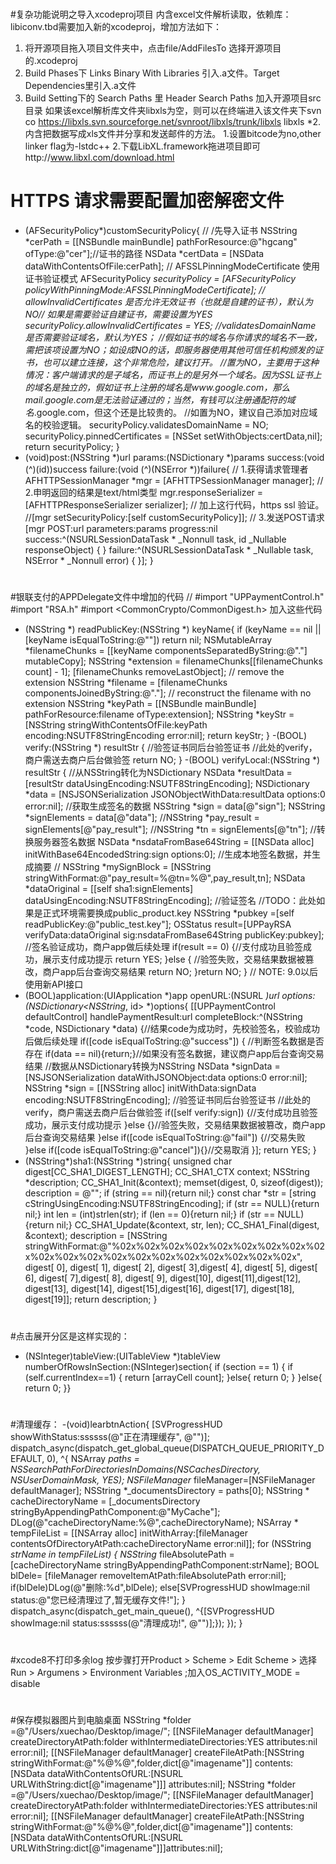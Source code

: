 #
#复杂功能说明之导入xcodeproj项目
内含excel文件解析读取，依赖库：libiconv.tbd需要加入新的xcodeproj，增加方法如下：
1. 将开源项目拖入项目文件夹中，点击file/AddFilesTo  选择开源项目的.xcodeproj
2. Build Phases下 Links Binary With Libraries 引入.a文件。Target Dependencies里引入.a文件
3. Build Setting下的 Search Paths 里 Header Search Paths 加入开源项目src目录
如果该excel解析库文件夹libxls为空，则可以在终端进入该文件夹下svn co https://libxls.svn.sourceforge.net/svnroot/libxls/trunk/libxls libxls
*2.内含把数据写成xls文件并分享和发送邮件的方法。
1.设置bitcode为no,other linker flag为-lstdc++
2.下载LibXL.framework拖进项目即可http://www.libxl.com/download.html
# HTTPS 请求需要配置加密解密文件
+ (AFSecurityPolicy*)customSecurityPolicy{
// /先导入证书
NSString *cerPath = [[NSBundle mainBundle] pathForResource:@"hgcang" ofType:@"cer"];//证书的路径
NSData *certData = [NSData dataWithContentsOfFile:cerPath];
// AFSSLPinningModeCertificate 使用证书验证模式
AFSecurityPolicy *securityPolicy = [AFSecurityPolicy policyWithPinningMode:AFSSLPinningModeCertificate];
// allowInvalidCertificates 是否允许无效证书（也就是自建的证书），默认为NO// 如果是需要验证自建证书，需要设置为YES
securityPolicy.allowInvalidCertificates = YES;
//validatesDomainName 是否需要验证域名，默认为YES；
//假如证书的域名与你请求的域名不一致，需把该项设置为NO；如设成NO的话，即服务器使用其他可信任机构颁发的证书，也可以建立连接，这个非常危险，建议打开。
//置为NO，主要用于这种情况：客户端请求的是子域名，而证书上的是另外一个域名。因为SSL证书上的域名是独立的，假如证书上注册的域名是www.google.com，那么mail.google.com是无法验证通过的；当然，有钱可以注册通配符的域名*.google.com，但这个还是比较贵的。
//如置为NO，建议自己添加对应域名的校验逻辑。
securityPolicy.validatesDomainName = NO;
securityPolicy.pinnedCertificates = [NSSet setWithObjects:certData,nil];
return securityPolicy;
}
+ (void)post:(NSString *)url params:(NSDictionary *)params success:(void (^)(id))success failure:(void (^)(NSError *))failure{
// 1.获得请求管理者
AFHTTPSessionManager *mgr = [AFHTTPSessionManager manager];
// 2.申明返回的结果是text/html类型
mgr.responseSerializer = [AFHTTPResponseSerializer serializer];
// 加上这行代码，https ssl 验证。
//[mgr setSecurityPolicy:[self customSecurityPolicy]];
// 3.发送POST请求
[mgr POST:url parameters:params progress:nil success:^(NSURLSessionDataTask * _Nonnull task, id  _Nullable responseObject) {
} failure:^(NSURLSessionDataTask * _Nullable task, NSError * _Nonnull error) {
}];
}
#
#银联支付的APPDelegate文件中增加的代码
//
#import "UPPaymentControl.h"  
#import "RSA.h" 
#import <CommonCrypto/CommonDigest.h>
加入这些代码
- (NSString *) readPublicKey:(NSString *) keyName{
if (keyName == nil || [keyName isEqualToString:@""]) return nil;
NSMutableArray *filenameChunks = [[keyName componentsSeparatedByString:@"."] mutableCopy];
NSString *extension = filenameChunks[[filenameChunks count] - 1];
[filenameChunks removeLastObject]; // remove the extension
NSString *filename = [filenameChunks componentsJoinedByString:@"."]; // reconstruct the filename with no extension
NSString *keyPath = [[NSBundle mainBundle] pathForResource:filename ofType:extension];
NSString *keyStr = [NSString stringWithContentsOfFile:keyPath encoding:NSUTF8StringEncoding error:nil];
return keyStr;
}
-(BOOL) verify:(NSString *) resultStr {
//验签证书同后台验签证书 //此处的verify，商户需送去商户后台做验签
return NO;
}
-(BOOL) verifyLocal:(NSString *) resultStr {
//从NSString转化为NSDictionary
NSData *resultData = [resultStr dataUsingEncoding:NSUTF8StringEncoding];
NSDictionary *data = [NSJSONSerialization JSONObjectWithData:resultData options:0 error:nil];
//获取生成签名的数据
NSString *sign = data[@"sign"];
NSString *signElements = data[@"data"];
//NSString *pay_result = signElements[@"pay_result"];
//NSString *tn = signElements[@"tn"];
//转换服务器签名数据
NSData *nsdataFromBase64String = [[NSData alloc] initWithBase64EncodedString:sign options:0];
//生成本地签名数据，并生成摘要
// NSString *mySignBlock = [NSString stringWithFormat:@"pay_result=%@tn=%@",pay_result,tn];
NSData *dataOriginal = [[self sha1:signElements] dataUsingEncoding:NSUTF8StringEncoding];
//验证签名
//TODO：此处如果是正式环境需要换成public_product.key
NSString *pubkey =[self readPublicKey:@"public_test.key"];
OSStatus result=[UPPayRSA verifyData:dataOriginal sig:nsdataFromBase64String publicKey:pubkey];
//签名验证成功，商户app做后续处理
if(result == 0) {//支付成功且验签成功，展示支付成功提示
return YES;
}else { //验签失败，交易结果数据被篡改，商户app后台查询交易结果
return NO;
}return NO;
}
// NOTE: 9.0以后使用新API接口
- (BOOL)application:(UIApplication *)app openURL:(NSURL *)url options:(NSDictionary<NSString*, id> *)options{
[[UPPaymentControl defaultControl] handlePaymentResult:url completeBlock:^(NSString *code, NSDictionary *data) {//结果code为成功时，先校验签名，校验成功后做后续处理
if([code isEqualToString:@"success"]) { //判断签名数据是否存在
if(data == nil){return;}//如果没有签名数据，建议商户app后台查询交易结果
//数据从NSDictionary转换为NSString
NSData *signData = [NSJSONSerialization dataWithJSONObject:data options:0 error:nil];
NSString *sign = [[NSString alloc] initWithData:signData encoding:NSUTF8StringEncoding];
//验签证书同后台验签证书
//此处的verify，商户需送去商户后台做验签
if([self verify:sign]) {//支付成功且验签成功，展示支付成功提示
}else {}//验签失败，交易结果数据被篡改，商户app后台查询交易结果
}else if([code isEqualToString:@"fail"]) {//交易失败
}else if([code isEqualToString:@"cancel"]){}//交易取消
}];
return YES;
}
- (NSString*)sha1:(NSString *)string{
unsigned char digest[CC_SHA1_DIGEST_LENGTH]; CC_SHA1_CTX context; NSString *description; CC_SHA1_Init(&context); memset(digest, 0, sizeof(digest)); description = @"";
if (string == nil){return nil;}
const char *str = [string cStringUsingEncoding:NSUTF8StringEncoding];
if (str == NULL){return nil;}
int len = (int)strlen(str);
if (len == 0){return nil;}
if (str == NULL){return nil;}
CC_SHA1_Update(&context, str, len); CC_SHA1_Final(digest, &context);
description = [NSString stringWithFormat:@"%02x%02x%02x%02x%02x%02x%02x%02x%02x%02x%02x%02x%02x%02x%02x%02x%02x%02x%02x%02x",
digest[ 0], digest[ 1], digest[ 2], digest[ 3],digest[ 4], digest[ 5], digest[ 6], digest[ 7],digest[ 8], digest[ 9],
digest[10], digest[11],digest[12], digest[13], digest[14], digest[15],digest[16], digest[17], digest[18], digest[19]];
return description;
}
#
#点击展开分区是这样实现的：
- (NSInteger)tableView:(UITableView *)tableView numberOfRowsInSection:(NSInteger)section{
if (section == 1) {
    if (self.currentIndex==1) {
        return [arrayCell count];
    }else{
        return 0;
    }
}else{
    return 0;
}}
#
#清理缓存：
-(void)learbtnAction{
[SVProgressHUD showWithStatus:ssssss(@"正在清理缓存", @"")];
dispatch_async(dispatch_get_global_queue(DISPATCH_QUEUE_PRIORITY_DEFAULT, 0), ^{
NSArray *paths = NSSearchPathForDirectoriesInDomains(NSCachesDirectory, NSUserDomainMask, YES);
NSFileManager* fileManager=[NSFileManager defaultManager];
NSString *_documentsDirectory = paths[0];
NSString * cacheDirectoryName = [_documentsDirectory stringByAppendingPathComponent:@"MyCache"];
DLog(@"cacheDirectoryName:%@",cacheDirectoryName);
NSArray * tempFileList = [[NSArray alloc] initWithArray:[fileManager contentsOfDirectoryAtPath:cacheDirectoryName error:nil]];
for (NSString *strName in tempFileList) {
NSString* fileAbsolutePath = [cacheDirectoryName stringByAppendingPathComponent:strName];
BOOL blDele= [fileManager removeItemAtPath:fileAbsolutePath error:nil];
if(blDele)DLog(@"删除:%d",blDele);
else[SVProgressHUD showImage:nil status:@"您已经清理过了,暂无缓存文件!"];
}
dispatch_async(dispatch_get_main_queue(), ^{[SVProgressHUD showImage:nil status:ssssss(@"清理成功!", @"")];});
});
}
#
#xcode8不打印多余log
按步骤打开Product > Scheme > Edit Scheme > 选择Run > Argumens > Environment Variables ;加入OS_ACTIVITY_MODE = disable
#
#保存模拟器图片到电脑桌面
NSString *folder =@"/Users/xuechao/Desktop/image/";
[[NSFileManager defaultManager] createDirectoryAtPath:folder withIntermediateDirectories:YES attributes:nil error:nil];
[[NSFileManager defaultManager] createFileAtPath:[NSString stringWithFormat:@"%@%@",folder,dict[@"imagename"]] contents:[NSData dataWithContentsOfURL:[NSURL URLWithString:dict[@"imagename"]]] attributes:nil];
NSString *folder =@"/Users/xuechao/Desktop/image/";
[[NSFileManager defaultManager] createDirectoryAtPath:folder withIntermediateDirectories:YES attributes:nil error:nil];
[[NSFileManager defaultManager] createFileAtPath:[NSString stringWithFormat:@"%@%@",folder,dict[@"imagename"]] contents:[NSData dataWithContentsOfURL:[NSURL URLWithString:dict[@"imagename"]]]attributes:nil];
#
#
